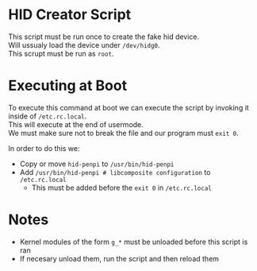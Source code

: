 # HID Creator Script

This script must be run once to create the fake hid device.   
Will ussualy load the device under `/dev/hidg0`.   
This scrupt must be run as `root`. 

# Executing at Boot
To execute this command at boot we can execute the script by invoking it inside of `/etc.rc.local`.   
This will execute at the end of usermode.   
We must make sure not to break the file and our program must `exit 0`.   


In order to do this we:
   - Copy or move `hid-penpi` to `/usr/bin/hid-penpi`
   - Add `/usr/bin/hid-penpi # libcomposite configuration` to `/etc.rc.local`
      - This must be added before the `exit 0` in `/etc.rc.local`


# Notes
   - Kernel modules of the form `g_*` must be unloaded before this script is ran
   - If necesary unload them, run the script and then reload them

